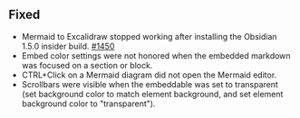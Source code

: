 ## Fixed
- Mermaid to Excalidraw stopped working after installing the Obsidian 1.5.0 insider build. [#1450](https://github.com/zsviczian/obsidian-excalidraw-plugin/issues/1450)
- Embed color settings were not honored when the embedded markdown was focused on a section or block.
- CTRL+Click on a Mermaid diagram did not open the Mermaid editor.
- Scrollbars were visible when the embeddable was set to transparent (set background color to match element background, and set element background color to "transparent").

